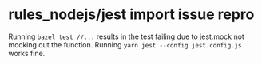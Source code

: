 # rules_nodejs/jest import issue repro

Running `bazel test //...` results in the test failing due to jest.mock not mocking out the function.
Running `yarn jest --config jest.config.js` works fine.

